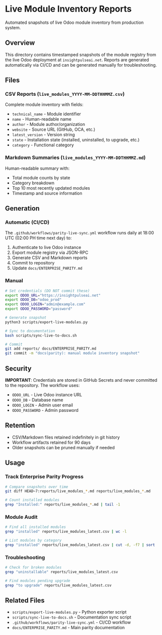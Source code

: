 # Live Module Inventory Reports

Automated snapshots of live Odoo module inventory from production system.

## Overview

This directory contains timestamped snapshots of the module registry from the live Odoo deployment at `insightpulseai.net`. Reports are generated automatically via CI/CD and can be generated manually for troubleshooting.

## Files

### CSV Reports (`live_modules_YYYY-MM-DDTHHMMZ.csv`)
Complete module inventory with fields:
- `technical_name` - Module identifier
- `name` - Human-readable name
- `author` - Module author/organization
- `website` - Source URL (GitHub, OCA, etc.)
- `latest_version` - Version string
- `state` - Installation state (installed, uninstalled, to upgrade, etc.)
- `category` - Functional category

### Markdown Summaries (`live_modules_YYYY-MM-DDTHHMMZ.md`)
Human-readable summary with:
- Total module counts by state
- Category breakdown
- Top 10 most recently updated modules
- Timestamp and source information

## Generation

### Automatic (CI/CD)
The `.github/workflows/parity-live-sync.yml` workflow runs daily at 18:00 UTC (02:00 PH time next day) to:
1. Authenticate to live Odoo instance
2. Export module registry via JSON-RPC
3. Generate CSV and Markdown reports
4. Commit to repository
5. Update `docs/ENTERPRISE_PARITY.md`

### Manual
```bash
# Set credentials (DO NOT commit these)
export ODOO_URL="https://insightpulseai.net"
export ODOO_DB="odoo_prod"
export ODOO_LOGIN="admin@example.com"
export ODOO_PASSWORD="password"

# Generate snapshot
python3 scripts/export-live-modules.py

# Sync to documentation
bash scripts/sync-live-to-docs.sh

# Commit
git add reports/ docs/ENTERPRISE_PARITY.md
git commit -m "docs(parity): manual module inventory snapshot"
```

## Security

**IMPORTANT**: Credentials are stored in GitHub Secrets and never committed to the repository. The workflow uses:
- `ODOO_URL` - Live Odoo instance URL
- `ODOO_DB` - Database name
- `ODOO_LOGIN` - Admin user email
- `ODOO_PASSWORD` - Admin password

## Retention

- CSV/Markdown files retained indefinitely in git history
- Workflow artifacts retained for 90 days
- Older snapshots can be pruned manually if needed

## Usage

### Track Enterprise Parity Progress
```bash
# Compare snapshots over time
git diff HEAD~7:reports/live_modules_*.md reports/live_modules_*.md

# Count installed modules
grep "Installed:" reports/live_modules_*.md | tail -1
```

### Module Audit
```bash
# Find all installed modules
grep "installed" reports/live_modules_latest.csv | wc -l

# List modules by category
grep "installed" reports/live_modules_latest.csv | cut -d, -f7 | sort | uniq -c
```

### Troubleshooting
```bash
# Check for broken modules
grep "uninstallable" reports/live_modules_latest.csv

# Find modules pending upgrade
grep "to upgrade" reports/live_modules_latest.csv
```

## Related Files

- `scripts/export-live-modules.py` - Python exporter script
- `scripts/sync-live-to-docs.sh` - Documentation sync script
- `.github/workflows/parity-live-sync.yml` - CI/CD workflow
- `docs/ENTERPRISE_PARITY.md` - Main parity documentation
